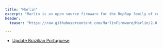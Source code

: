 ```yaml
---
title: "Marlin"
excerpt: "Marlin is an open source firmware for the RepRap family of replicating rapid prototypers — popularly known as '3D printers'."
header:
  teaser: "https://raw.githubusercontent.com/MarlinFirmware/Marlin/2.0.x/buildroot/share/pixmaps/logo/marlin.svg"

---
```


- [Update Brazilian Portuguese](https://github.com/MarlinFirmware/Marlin/pull/18411)
